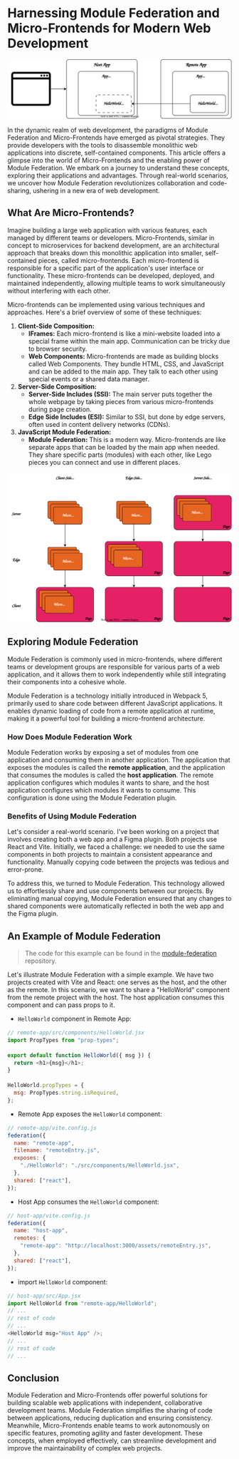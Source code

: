 # Harnessing Module Federation and Micro-Frontends for Modern Web Development

![Modue-Federation](./module-federation.svg)

In the dynamic realm of web development, the paradigms of Module Federation and Micro-Frontends have emerged as pivotal strategies. They provide developers with the tools to disassemble monolithic web applications into discrete, self-contained components. This article offers a glimpse into the world of Micro-Frontends and the enabling power of Module Federation. We embark on a journey to understand these concepts, exploring their applications and advantages. Through real-world scenarios, we uncover how Module Federation revolutionizes collaboration and code-sharing, ushering in a new era of web development.

## What Are Micro-Frontends?

Imagine building a large web application with various features, each managed by different teams or developers. Micro-Frontends, similar in concept to microservices for backend development, are an architectural approach that breaks down this monolithic application into smaller, self-contained pieces, called micro-frontends. Each micro-frontend is responsible for a specific part of the application's user interface or functionality. These micro-frontends can be developed, deployed, and maintained independently, allowing multiple teams to work simultaneously without interfering with each other.

Micro-frontends can be implemented using various techniques and approaches. Here's a brief overview of some of these techniques:

1. **Client-Side Composition:**
   - **IFrames:** Each micro-frontend is like a mini-website loaded into a special frame within the main app. Communication can be tricky due to browser security.
   - **Web Components:** Micro-frontends are made as building blocks called Web Components. They bundle HTML, CSS, and JavaScript and can be added to the main app. They talk to each other using special events or a shared data manager.
2. **Server-Side Composition:**
   - **Server-Side Includes (SSI):** The main server puts together the whole webpage by taking pieces from various micro-frontends during page creation.
   - **Edge Side Includes (ESI):** Similar to SSI, but done by edge servers, often used in content delivery networks (CDNs).
3. **JavaScript Module Federation:**
   - **Module Federation:** This is a modern way. Micro-frontends are like separate apps that can be loaded by the main app when needed. They share specific parts (modules) with each other, like Lego pieces you can connect and use in different places.

![Micro-Frontend Techniques](./micro-frontend-techniques.svg)

## Exploring Module Federation

Module Federation is commonly used in micro-frontends, where different teams or development groups are responsible for various parts of a web application, and it allows them to work independently while still integrating their components into a cohesive whole.

Module Federation is a technology initially introduced in Webpack 5, primarily used to share code between different JavaScript applications. It enables dynamic loading of code from a remote application at runtime, making it a powerful tool for building a micro-frontend architecture.

### How Does Module Federation Work

Module Federation works by exposing a set of modules from one application and consuming them in another application. The application that exposes the modules is called the **remote application**, and the application that consumes the modules is called the **host application**. The remote application configures which modules it wants to share, and the host application configures which modules it wants to consume. This configuration is done using the Module Federation plugin.

### Benefits of Using Module Federation

Let's consider a real-world scenario. I've been working on a project that involves creating both a web app and a Figma plugin. Both projects use React and Vite. Initially, we faced a challenge: we needed to use the same components in both projects to maintain a consistent appearance and functionality. Manually copying code between the projects was tedious and error-prone.

To address this, we turned to Module Federation. This technology allowed us to effortlessly share and use components between our projects. By eliminating manual copying, Module Federation ensured that any changes to shared components were automatically reflected in both the web app and the Figma plugin.

## An Example of Module Federation

> The code for this example can be found in the [module-federation](https://github.com/Codingiri/module-federation) repository.

Let's illustrate Module Federation with a simple example. We have two projects created with Vite and React: one serves as the host, and the other as the remote. In this scenario, we want to share a "HelloWorld" component from the remote project with the host. The host application consumes this component and can pass props to it.

- `HelloWorld` component in Remote App:

```js
// remote-app/src/components/HelloWorld.jsx
import PropTypes from "prop-types";

export default function HelloWorld({ msg }) {
  return <h1>{msg}</h1>;
}

HelloWorld.propTypes = {
  msg: PropTypes.string.isRequired,
};
```

- Remote App exposes the `HelloWorld` component:

```js
// remote-app/vite.config.js
federation({
  name: "remote-app",
  filename: "remoteEntry.js",
  exposes: {
    "./HelloWorld": "./src/components/HelloWorld.jsx",
  },
  shared: ["react"],
});
```

- Host App consumes the `HelloWorld` component:

```js
// host-app/vite.config.js
federation({
  name: "host-app",
  remotes: {
    "remote-app": "http://localhost:3000/assets/remoteEntry.js",
  },
  shared: ["react"],
});
```

- import `HelloWorld` component:

```js
// host-app/src/App.jsx
import HelloWorld from "remote-app/HelloWorld";
// ...
// rest of code
// ...
<HelloWorld msg="Host App" />;
// ...
// rest of code
// ...
```

## Conclusion

Module Federation and Micro-Frontends offer powerful solutions for building scalable web applications with independent, collaborative development teams. Module Federation simplifies the sharing of code between applications, reducing duplication and ensuring consistency. Meanwhile, Micro-Frontends enable teams to work autonomously on specific features, promoting agility and faster development. These concepts, when employed effectively, can streamline development and improve the maintainability of complex web projects.
